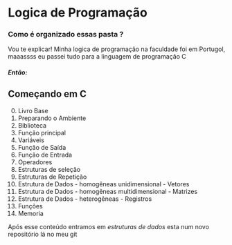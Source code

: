 # Logica de Programação
### Como é organizado essas pasta ?

Vou te explicar!
Minha logica de programação na faculdade foi em Portugol,
maaassss eu passei tudo para a linguagem de programação C

##### Então:
## Começando em C
0. Livro Base
1. Preparando o Ambiente
2. Biblioteca
3. Função principal
4. Variáveis
5. Função de Saída
6. Função de Entrada
7. Operadores
8. Estruturas de seleção
9. Estruturas de Repetição
10. Estrutura de Dados - homogêneas unidimensional - Vetores
11. Estrutura de Dados - homogêneas multidimensional - Matrizes
12. Estrutura de Dados - heterogêneas - Registros
13. Funções
14. Memoria


Após esse conteúdo entramos em *estruturas de dados* esta num novo repositório lá no meu git
